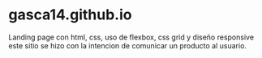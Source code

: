 # gasca14.github.io
Landing page con html, css, uso de flexbox, css grid y diseño responsive
este sitio se hizo con la intencion de comunicar un producto al usuario.
